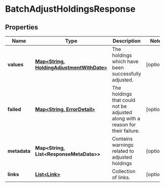 

# BatchAdjustHoldingsResponse


## Properties

Name | Type | Description | Notes
------------ | ------------- | ------------- | -------------
**values** | [**Map&lt;String, HoldingAdjustmentWithDate&gt;**](HoldingAdjustmentWithDate.md) | The holdings which have been successfully adjusted. |  [optional]
**failed** | [**Map&lt;String, ErrorDetail&gt;**](ErrorDetail.md) | The holdings that could not be adjusted along with a reason for their failure. |  [optional]
**metadata** | **Map&lt;String, List&lt;ResponseMetaData&gt;&gt;** | Contains warnings related to adjusted holdings |  [optional]
**links** | [**List&lt;Link&gt;**](Link.md) | Collection of links. |  [optional]



